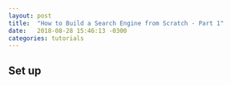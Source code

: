 ```yaml
---
layout: post
title:  "How to Build a Search Engine from Scratch - Part 1"
date:   2018-08-28 15:46:13 -0300
categories: tutorials
---
```


## Set up

